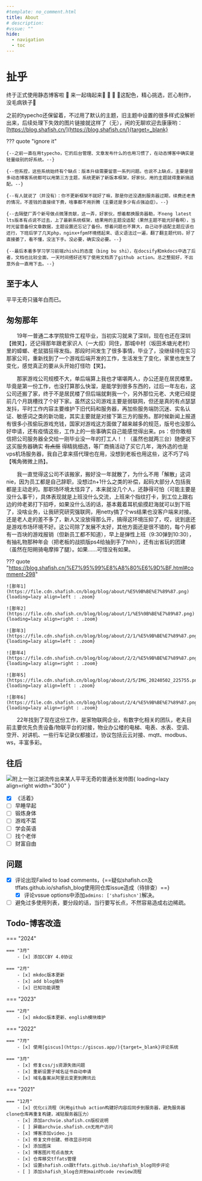 ```yaml
---
#template: no_comment.html
title: About
# description: 
#vssue: ""
hide:
  - navigation
  - toc
---
```


# 扯乎

终于正式使用静态博客啦 :sparkler:  来一起嗨起来:tada: :tada: :tada:  :bell:这配色，精心挑选，匠心制作，没毛病铁子:bell:

之前的typecho还保留着，不过用了默认的主题，旧主题中设置的很多样式没解析出来，后续处理下失效的图片链接就这样了（无），闲的无聊欢迎去康康哟：[https://blog.shafish.cn/](https://blog.shafish.cn/){target=_blank}

??? quote "ignore it"

    {--之前一直在用typecho，它的后台管理、文章发布什么的也用习惯了，在动态博客中确实是轻量级别的好系统。--}

    {--但系捏，这些系统始终有个缺点：版本升级需要留意一系列问题。也说不上缺点，主要是很多动态博客系统都可以用第三方主题，系统更新了新版本框架，好家伙，用的主题就得重新搞适配。--}

    {--有人就说了（并没有）：你不更新框架不就好了嘛，那是你还没遇到服务器过期，续费还老贵的情况，不差钱的直接续下费，啥事都不用折腾（主要还是多少有点强迫症）。--}

    {--去隔壁厂弄个新号做点微薄贡献，这一弄，好家伙，想着都换服务器勒，不neng latest lts版本有点说不过去，上了最新系统框架，结果用的主题没适配（果然主题不能光好看啊），当时光留意备份文章数据，主题设置还忘记了备份。想着问题也不算大，自己动手适配主题应该也还行，下班后学了几天php，nginx+fpm环境搭起来、语义语法过一遍，翻了翻主题代码，好了直接萎了，看不懂，没法下手。没必要，确实没必要。--}

    {--最后本着多学习学习前端zhishi的态度（bing bu shi），在docsify和mkdocs中选了后者，文档也比较全面，一天时间搭好还写了使用文档弄了github action。总之整挺好，不出意外会一直用下去。--}

## 至于本人

平平无奇只骚年白而已。

## 匆匆那年

&emsp;&emsp;19年一普通二本学院软件工程毕业，当初实习就来了深圳，现在也还在深圳【微笑】，还记得那年跟老家识人（一大叔）同住，那城中村（坂田禾塘光老村）里的蟑螂、老鼠猖狂得发指。那段时间发生了很多事情，毕业了，没继续待在实习那家公司，重新找到了一个游戏后端开发的工作，生活发生了变化，家里也发生了变化，感觉真正的要从头开始打怪叻【笑】。

&emsp;&emsp;那家游戏公司规模不大，单后端算上我也才堪堪两人，办公还是在居民楼里。毕竟是第一份工作，也没打算那么快溜，是能学到很多东西的，过后一年左右，这公司还搬了家，终于不是居民楼了但后端就剩我一个，另外那位元老、大佬已经提前几个月跳槽找了个好下家。虽然这公司游戏主要是弱联网，但还是真的有点瑟瑟发抖，平时工作内容主要维护下旧代码和服务器，再加些服务端防沉迷、实名认证、敏感词之类的新功能，其实主要就是对接下第三方的服务。那时候新闻上报道有很多小孩偷玩游戏充钱，国家对游戏这方面做了越来越多的规范，版号也没那么好申请，还有疫情这些，工作上的一些事确实自己能感觉得出来。ps：但你敢相信把公司服务器全交给一刚毕业没一年的打工人！！（虽然也就两三台）随便说下这买服务器确实 ~~有点抠~~ 得精挑细选，等厂商搞活动了买它几年，海外选的也是vps机场服务器，我自己拿来搭代理也在用，没想到老板也用这些，这不巧了吗【嘴角微微上扬】。

&emsp;&emsp;我一直觉得这公司不该搬家，搬好没一年就散了，为什么不用「解散」这词nie，因为员工都是自己辞职，没想过n+1什么之类的补偿，起码大部分人包括我都是主动走的。那职场环境太怪异了，本来就没几个人，还静得可怕（可能主要是没什么事干），具体表现就是上班没什么交流，上班来个指纹打卡，到工位上跟右边的帅老弟打下招呼，如果没什么活的话，基本戴着耳机偷摸赶海就可以到下班了，没啥业务，让我研究研究强联网，用netty搞了个ws结果也没客户端来对接。还是老人走的差不多了，新人又没放得那么开，搞得这环境压抑了，哎，说到底还是游戏市场环境不好。这公司除了发展不太好，其他方面还是很不错的，每个月都有一百块的游戏报销（但新员工都不知道），早上是弹性上班（9:30弹到10:30），有抽礼物那种年会（把老板的战损版ps4给抽到手了hhh），还有出省玩的团建（虽然在阳朔骑电摩摔了腿）。如果......可惜没有如果。

??? quote "https://blog.shafish.cn/%E7%95%99%E8%A8%80%E6%9D%BF.html#comment-298"

    ![那年1](https://file.cdn.shafish.cn/blog/blog/about/%E5%9B%BE%E7%89%87.png){loading=lazy align=left : .zoom}

    ![那年2](https://file.cdn.shafish.cn/blog/blog/about/1/%E5%9B%BE%E7%89%87.png){loading=lazy align=right : .zoom}

    ![那年3](https://file.cdn.shafish.cn/blog/blog/about/2/1/%E5%9B%BE%E7%89%87.png){loading=lazy align=left : .zoom}

    ![那年4](https://file.cdn.shafish.cn/blog/blog/about/2/2/%E5%9B%BE%E7%89%87.png){loading=lazy align=right : .zoom}

    ![那年5](https://file.cdn.shafish.cn/blog/blog/about/2/5/IMG_20240502_225755.png){loading=lazy align=left : .zoom}

    ![那年6](https://file.cdn.shafish.cn/blog/blog/about/2/4/%E5%9B%BE%E7%89%87.png){loading=lazy align=right : .zoom}

&emsp;&emsp;22年找到了现在这份工作，是家物联网企业，有数字化相关的团队，老夫目前主要优先负责设备/物联平台的对接，物业办公楼的电梯、电表、水表、空调、空开、对讲机、一些行车记录仪都接过，协议包括云云对接、mqtt、modbus、ws，丰富多彩。

<!-- <figure markdown>
  ![WeChat_Official_Account](https://picture.cdn.shafish.cn/blog/wechat/Official_Account3.png "now啥内容也没有"){ loading=lazy }
  <figcaption>WeChat_Official_Account</figcaption>
</figure> -->

## 往后

![附上一张江湖流传出来某人平平无奇的普通长发帅图](https://picture.cdn.shafish.cn/blog/about/head.png "精神小伙"){ loading=lazy align=right width="300" }

- [x] 《活着》
- [ ] 早睡早起
- [ ] 锻炼身体
- [ ] 游戏不菜
- [ ] 学会英语
- [ ] 找个老伴
- [ ] 财富自由

## 问题

- [x] 评论出现Failed to load comments，{==疑似shafish.cn及tffats.github.io/shafish_blog使用同仓库issue造成（待排查）==}
    - [x] 评论vssue options中添加`admins: ['shafishcn']`解决。
- [ ] 避免过多使用列表，要分段的话，当行要写长点，不然容易造成右边稀疏。

## Todo-博客改造

=== "2024"

    === "3月"
        - [x] 添加CCBY 4.0协议

    === "2月"
        - [x] mkdoc版本更新
        - [x] add blog插件
        - [x] 已知功能调整

=== "2023"

    === "2月"
        - [x] mkdoc版本更新、english模块维护

=== "2022"

    === "7月"
        - [x] 使用[giscus](https://giscus.app/){target=_blank}评论系统
        
    === "3月"
        - [x] 修复css/js资源失效问题
        - [x] 重新设置子域名证书自动申请
        - [x] 域名备案从阿里云变更到腾讯云

=== "2021"

    === "12月"
        - [x] 优化ci流程（利用github action构建好内容后同步到服务器，避免服务器clone仓库再重复构建，减轻服务器压力）
        - [x] 添加archvie.shafish.cn版权说明
        - [ ] 屏蔽archvie.shafish.cn无用户访问
        - [x] 博客添加video.js
        - [x] 修复文件创建、修改显示时间
        - [x] 添加图床
        - [x] 博客图片可点击放大
        - [x] 仓库移交tffats管理
        - [x] 设置shafish.cn跟tffats.github.io/shafish_blog同步评论
        - [ ] 添加shafish_blog合并到main时code review流程
